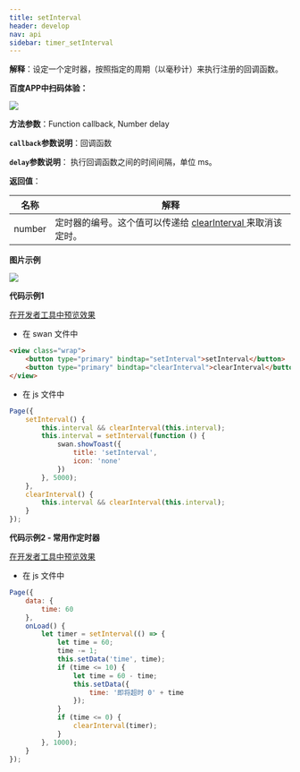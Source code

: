 ```yaml
---
title: setInterval
header: develop
nav: api
sidebar: timer_setInterval
---
```

 

**解释**：设定一个定时器，按照指定的周期（以毫秒计）来执行注册的回调函数。

**百度APP中扫码体验：**

<img src="https://b.bdstatic.com/miniapp/assets/images/doc_demo/fragment_timer.png"  class="demo-qrcode-image" />

**方法参数**：Function callback, Number delay

**`callback`参数说明**：回调函数

**`delay`参数说明**： 执行回调函数之间的时间间隔，单位 ms。 

**返回值**：

|名称|解释|
|--|--|
|number|定时器的编号。这个值可以传递给 <a href="http://smartprogram.baidu.com/docs/develop/api/open/timer_clearTimeout/">clearInterval </a>来取消该定时。|

**图片示例**

<div class="m-doc-custom-examples">
    <div class="m-doc-custom-examples-correct">
        <img src="https://b.bdstatic.com/miniapp/images/setInterval.gif">
    </div>
    <div class="m-doc-custom-examples-correct">
        <img src=" ">
    </div>
    <div class="m-doc-custom-examples-correct">
        <img src=" ">
    </div>     
</div>

**代码示例1**

<a href="swanide://fragment/3a72e862b7e3d92d06fc64432513d1001574042023470" title="在开发者工具中预览效果" target="_self">在开发者工具中预览效果</a>

* 在 swan 文件中

```html
<view class="wrap">
    <button type="primary" bindtap="setInterval">setInterval</button>
    <button type="primary" bindtap="clearInterval">clearInterval</button>
</view>
```

* 在 js 文件中

```js
Page({
    setInterval() {
        this.interval && clearInterval(this.interval);
        this.interval = setInterval(function () {
            swan.showToast({
                title: 'setInterval',
                icon: 'none'
            })
        }, 5000);
    },
    clearInterval() {
        this.interval && clearInterval(this.interval);
    }
});
```

**代码示例2 - 常用作定时器**

<a href="swanide://fragment/4859edf9b411e86a030adc618435db2a1575402921672" title="在开发者工具中预览效果" target="_self">在开发者工具中预览效果</a>

* 在 js 文件中

```js
Page({
    data: {
        time: 60
    },
    onLoad() {
        let timer = setInterval(() => {
            let time = 60;
            time -= 1;
            this.setData('time', time);
            if (time <= 10) {
                let time = 60 - time;
                this.setData({
                    time: '即将超时 0' + time
                });
            }
            if (time <= 0) {
                clearInterval(timer);
            }
        }, 1000);
    }
});
```